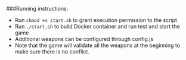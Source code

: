 ###Running instructions:
- Run `chmod +x start.sh` to grant execution permission to the script
- Run `./start.sh` to build Docker container and run test and start the game
- Additional weapons can be configured through config.js
- Note that the game will validate all the weapons at the beginning to make sure there is no conflict.